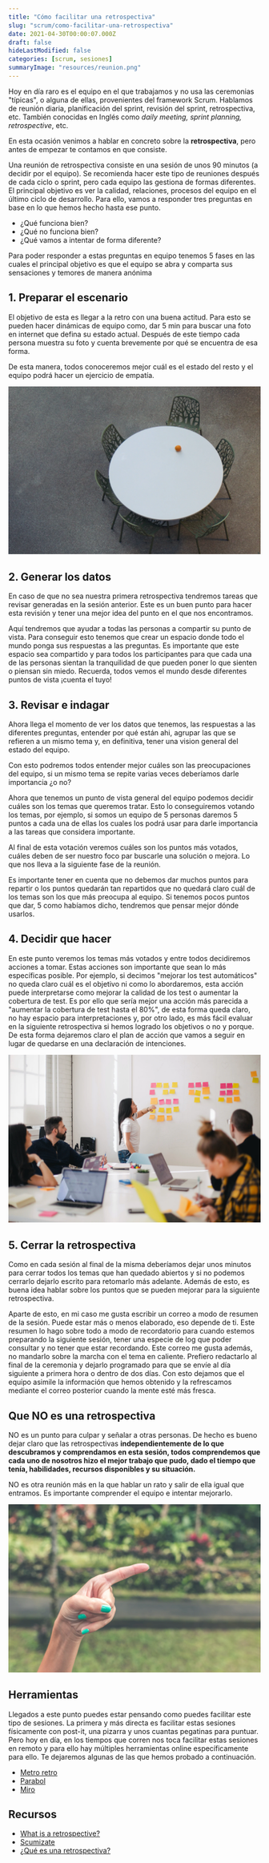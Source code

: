 ```yaml
---
title: "Cómo facilitar una retrospectiva"
slug: "scrum/como-facilitar-una-retrospectiva"
date: 2021-04-30T00:00:07.000Z
draft: false
hideLastModified: false
categories: [scrum, sesiones]
summaryImage: "resources/reunion.png"
---
```


Hoy en día raro es el equipo en el que trabajamos y no usa las ceremonias "típicas", o alguna de ellas, provenientes del framework Scrum. Hablamos de reunión diaria, planificación del sprint, revisión del sprint, retrospectiva, etc. También conocidas en Inglés como *daily meeting, sprint planning, retrospective*, etc.

En esta ocasión venimos a hablar en concreto sobre la **retrospectiva**, pero antes de empezar te contamos en que consiste.

Una reunión de retrospectiva consiste en una sesión de unos 90 minutos (a decidir por el equipo). Se recomienda hacer este tipo de reuniones después de cada ciclo o sprint, pero cada equipo las gestiona de formas diferentes. El principal objetivo es ver la calidad, relaciones, procesos del equipo en el último ciclo de desarrollo. Para ello, vamos a responder tres preguntas en base en lo que hemos hecho hasta ese punto.

- ¿Qué funciona bien?
- ¿Qué no funciona bien?
- ¿Qué vamos a intentar de forma diferente?

Para poder responder a estas preguntas en equipo tenemos 5 fases en las cuales el principal objetivo es que el equipo se abra y comparta sus sensaciones y temores de manera anónima

## 1. Preparar el escenario

El objetivo de esta es llegar a la retro con una buena actitud. Para esto se pueden hacer dinámicas de equipo como, dar 5 min para buscar una foto en internet que defina su estado actual. Después de este tiempo cada persona muestra su foto y cuenta brevemente por qué se encuentra de esa forma.

De esta manera, todos conoceremos mejor cuál es el estado del resto y el equipo podrá hacer un ejercicio de empatía.

![mesa redonda con sillas alrededor y una naranja](resources/mesa.png)

## 2. Generar los datos

En caso de que no sea nuestra primera retrospectiva tendremos tareas que revisar generadas en la sesión anterior. Este es un buen punto para hacer esta revisión y tener una mejor idea del punto en el que nos encontramos.

Aquí tendremos que ayudar a todas las personas a compartir su punto de vista. Para conseguir esto tenemos que crear un espacio donde todo el mundo ponga sus respuestas a las preguntas. Es importante que este espacio sea compartido y para todos los participantes para que cada una de las personas sientan la tranquilidad de que pueden poner lo que sienten o piensan sin miedo. Recuerda, todos vemos el mundo desde diferentes puntos de vista ¡cuenta el tuyo!

## 3. Revisar e indagar

Ahora llega el momento de ver los datos que tenemos, las respuestas a las diferentes preguntas, entender por qué están ahi, agrupar las que se refieren a un mismo tema y, en definitiva, tener una vision general del estado del equipo.

Con esto podremos todos entender mejor cuáles son las preocupaciones del equipo, si un mismo tema se repite varias veces deberíamos darle importancia ¿o no?

Ahora que tenemos un punto de vista general del equipo podemos decidir cuáles son los temas que queremos tratar. Esto lo conseguiremos votando los temas, por ejemplo, si somos un equipo de 5 personas daremos 5 puntos a cada una de ellas los cuales los podrá usar para darle importancia a las tareas que considera importante.

Al final de esta votación veremos cuáles son los puntos más votados, cuáles deben de ser nuestro foco par buscarle una solución o mejora. Lo que nos lleva a la siguiente fase de la reunión.

Es importante tener en cuenta que no debemos dar muchos puntos para repartir o los puntos quedarán tan repartidos que no quedará claro cuál de los temas son los que más preocupa al equipo. Si tenemos pocos puntos que dar, 5 como habíamos dicho, tendremos que pensar mejor dónde usarlos.

## 4. Decidir que hacer

En este punto veremos los temas más votados y entre todos decidiremos acciones a tomar. Estas acciones son importante que sean lo más específicas posible. Por ejemplo, si decimos "mejorar los test automáticos" no queda claro cuál es el objetivo ni como lo abordaremos, esta acción puede interpretarse como mejorar la calidad de los test o aumentar la cobertura de test. Es por ello que sería mejor una acción más parecida a "aumentar la cobertura de test hasta el 80%", de esta forma queda claro, no hay espacio para interpretaciones y, por otro lado, es más fácil evaluar en la siguiente retrospectiva si hemos logrado los objetivos o no y porque. De esta forma dejaremos claro el plan de acción que vamos a seguir en lugar de quedarse en una declaración de intenciones.

![personas en una mesa reunidas con un tablero de fondo con post-it de colores](resources/reunion.png)

## 5. Cerrar la retrospectiva

Como en cada sesión al final de la misma deberíamos dejar unos minutos para cerrar todos los temas que han quedado abiertos y si no podemos cerrarlo dejarlo escrito para retomarlo más adelante. Además de esto, es buena idea hablar sobre los puntos que se pueden mejorar para la siguiente retrospectiva.

Aparte de esto, en mi caso me gusta escribir un correo a modo de resumen de la sesión. Puede estar más o menos elaborado, eso depende de ti. Este resumen lo hago sobre todo a modo de recordatorio para cuando estemos preparando la siguiente sesión, tener una especie de log que poder consultar y no tener que estar recordando. Este correo me gusta además, no mandarlo sobre la marcha con el tema en caliente. Prefiero redactarlo al final de la ceremonia y dejarlo programado para que se envíe al día siguiente a primera hora o dentro de dos días. Con esto dejamos que el equipo asimile la información que hemos obtenido y la refrescamos mediante el correo posterior cuando la mente esté más fresca.

## Que NO es una retrospectiva

NO es un punto para culpar y señalar a otras personas. De hecho es bueno dejar claro que las retrospectivas **independientemente de lo que descubramos y comprendamos en esta sesión, todos comprendemos que cada uno de nosotros hizo el mejor trabajo que pudo, dado el tiempo que tenía, habilidades, recursos disponibles y su situación.**

NO es otra reunión más en la que hablar un rato y salir de ella igual que entramos. Es importante comprender el equipo e intentar mejorarlo.

![mano señalando al lado derecho con el dedo índice](resources/dedo.png)

## Herramientas

Llegados a este punto puedes estar pensando como puedes facilitar este tipo de sesiones. La primera y más directa es facilitar estas sesiones físicamente con post-it, una pizarra y unos cuantas pegatinas para puntuar. Pero hoy en día, en los tiempos que corren nos toca facilitar estas sesiones en remoto y para ello hay múltiples herramientas online específicamente para ello. Te dejaremos algunas de las que hemos probado a continuación.

- [Metro retro](https://metroretro.io/)
- [Parabol](https://www.parabol.co/)
- [Miro](https://miro.com/)

## Recursos

- [What is a retrospective?](https://retromat.org/blog/what-is-a-retrospective)
- [Scumizate](http://scrumizate.com/post/28/cmo-hacer-una-reunin-retrospectiva-muy-productiva)
- [¿Qué es una retrospectiva?](https://medium.com/kleer/qu%C3%A9-es-una-retrospectiva-a191bc822468)

